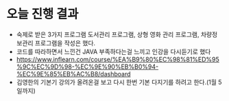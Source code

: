 # 오늘 진행 결과
* 숙제로 받은 3가지 프로그램 도서관리 프로그램, 상형 영화 관리 프로그램, 차량정보관리 프로그램을 작성은 했다.
* 코드를 따라하면서 느낀건 JAVA 부족하다는걸 느끼고 인강을 다시듣기로 했다
* https://www.inflearn.com/course/%EA%B9%80%EC%98%81%ED%95%9C%EC%9D%98-%EC%9E%90%EB%B0%94-%EC%9E%85%EB%AC%B8/dashboard
* 김영한의 기본기 강의가 올려온걸 보고 다시 한번 기본 다지기를 하려고 한다.(1월 5일까지)
